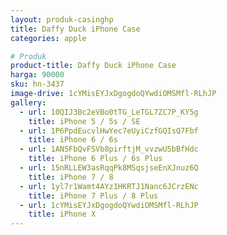 ```yaml
---
layout: produk-casinghp
title: Daffy Duck iPhone Case
categories: apple

# Produk
product-title: Daffy Duck iPhone Case
harga: 90000
sku: hn-3437
image-drive: 1cYMisEYJxDgogdoQYwdiOMSMfl-RLhJP
gallery:
  - url: 10QIJ3Bc2eVBo0tTG_LeTGL7ZC7P_KY5g
    title: iPhone 5 / 5s / SE
  - url: 1P6PpdEucvlHwYec7eUyiCzfGQIsQ7Fbf
    title: iPhone 6 / 6s
  - url: 1AN5FbQvFSVb8pirftjM_vvzwU5bBfHdc
    title: iPhone 6 Plus / 6s Plus
  - url: 15nRLLEW3asRqqPk8MSqsjseEnXJnuz6Q
    title: iPhone 7 / 8
  - url: 1yl7r1Wamt4AYz1HKRTJ1Nanc6JCrzENc
    title: iPhone 7 Plus / 8 Plus
  - url: 1cYMisEYJxDgogdoQYwdiOMSMfl-RLhJP
    title: iPhone X
---
```

